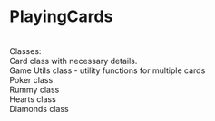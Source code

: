 # PlayingCards

</br>
Classes: </br>
Card class with necessary details.</br>
Game Utils class - utility functions for multiple cards</br>
Poker class</br>
Rummy class</br>
Hearts class</br>
Diamonds class</br>
